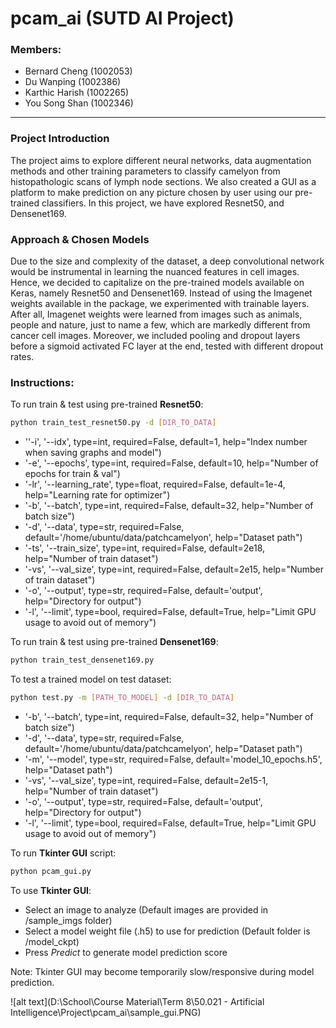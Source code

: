 # pcam_ai (SUTD AI Project)
### Members:

- Bernard Cheng (1002053)
- Du Wanping (1002386)
- Karthic Harish (1002265)
- You Song Shan (1002346)

---

### Project Introduction

The project aims to explore different neural networks, data augmentation methods and other training parameters to classify camelyon from histopathologic scans of lymph node sections. We also created a GUI as a platform to make prediction on any picture chosen by user using our pre-trained classifiers. In this project, we have explored Resnet50, and Densenet169. 

### Approach & Chosen Models

Due to the size and complexity of the dataset, a deep convolutional network would be instrumental in learning the nuanced features in cell images. Hence, we decided to capitalize on the pre-trained models available on Keras, namely Resnet50 and Densenet169. Instead of using the Imagenet weights available in the package, we experimented with trainable layers. After all, Imagenet weights were learned from images such as animals, people and nature, just to name a few, which are markedly different from cancer cell images. Moreover, we included pooling and dropout layers before a sigmoid activated FC layer at the end, tested with different dropout rates.

### Instructions:

To run train & test using pre-trained **Resnet50**:

```bash
python train_test_resnet50.py -d [DIR_TO_DATA]
```

- ''-i', '--idx', type=int, required=False, default=1, help="Index number when saving graphs and model")
- '-e', '--epochs', type=int, required=False, default=10, help="Number of epochs for train & val")
- '-lr', '--learning_rate', type=float, required=False, default=1e-4, help="Learning rate for optimizer")
- '-b', '--batch', type=int, required=False, default=32, help="Number of batch size")
- '-d', '--data', type=str, required=False, default='/home/ubuntu/data/patchcamelyon', help="Dataset path")
- '-ts', '--train_size', type=int, required=False, default=2e18, help="Number of train dataset")
- '-vs', '--val_size', type=int, required=False, default=2e15, help="Number of train dataset")
- '-o', '--output', type=str, required=False, default='output', help="Directory for output")
- '-l', '--limit', type=bool, required=False, default=True, help="Limit GPU usage to avoid out of memory")



To run train & test using pre-trained **Densenet169**:

```bash
python train_test_densenet169.py
```



To test a trained model on test dataset:

```bash
python test.py -m [PATH_TO_MODEL] -d [DIR_TO_DATA]
```

- '-b', '--batch', type=int, required=False, default=32, help="Number of batch size")
- '-d', '--data', type=str, required=False, default='/home/ubuntu/data/patchcamelyon', help="Dataset path")
- '-m', '--model', type=str, required=False, default='model_10_epochs.h5', help="Dataset path")
- '-vs', '--val_size', type=int, required=False, default=2e15-1, help="Number of train dataset")
- '-o', '--output', type=str, required=False, default='output', help="Directory for output")
- '-l', '--limit', type=bool, required=False, default=True, help="Limit GPU usage to avoid out of memory")



To run **Tkinter GUI** script:

```python
python pcam_gui.py
```

To use **Tkinter GUI**:

* Select an image to analyze (Default images are provided in /sample_imgs folder)
* Select a model weight file (.h5) to use for prediction (Default folder is /model_ckpt)
* Press *Predict* to generate model prediction score

Note: Tkinter GUI may become temporarily slow/responsive during model prediction.

![alt text](D:\School\Course Material\Term 8\50.021 - Artificial Intelligence\Project\pcam_ai\sample_gui.PNG)





